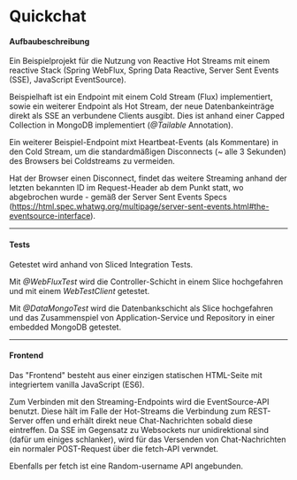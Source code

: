 # Quickchat

#### Aufbaubeschreibung
Ein Beispielprojekt für die Nutzung von Reactive Hot Streams mit einem reactive Stack (Spring WebFlux, Spring Data Reactive, Server Sent Events (SSE), JavaScript EventSource).

Beispielhaft ist ein Endpoint mit einem Cold Stream (Flux) implementiert, sowie ein weiterer Endpoint als Hot Stream, der neue Datenbankeinträge direkt als SSE an verbundene Clients ausgibt. Dies ist anhand einer Capped Collection in MongoDB implementiert (_@Tailable_ Annotation).

Ein weiterer Beispiel-Endpoint mixt Heartbeat-Events (als Kommentare) in den Cold Stream, um die standardmäßigen Disconnects (~ alle 3 Sekunden) des Browsers bei Coldstreams zu vermeiden.

Hat der Browser einen Disconnect, findet das weitere Streaming anhand der letzten bekannten ID im Request-Header ab dem Punkt statt, wo abgebrochen wurde - gemäß der Server Sent Events Specs (https://html.spec.whatwg.org/multipage/server-sent-events.html#the-eventsource-interface).

___

#### Tests
Getestet wird anhand von Sliced Integration Tests. 

Mit _@WebFluxTest_ wird die Controller-Schicht in einem Slice hochgefahren und mit einem _WebTestClient_ getestet.
 
Mit _@DataMongoTest_ wird die Datenbankschicht als Slice hochgefahren und das Zusammenspiel von Application-Service und Repository in einer embedded MongoDB getestet.

___

#### Frontend
Das "Frontend" besteht aus einer einzigen statischen HTML-Seite mit integriertem vanilla JavaScript (ES6).

Zum Verbinden mit den Streaming-Endpoints wird die EventSource-API benutzt. Diese hält im Falle der Hot-Streams die Verbindung zum REST-Server offen und erhält direkt neue Chat-Nachrichten sobald diese eintreffen.
Da SSE im Gegensatz zu Websockets nur unidirektional sind (dafür um einiges schlanker), wird für das Versenden von Chat-Nachrichten ein normaler POST-Request über die fetch-API verwndet. 

Ebenfalls per fetch ist eine Random-username API angebunden.  
